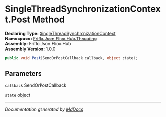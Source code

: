 ﻿<!--  
  <auto-generated>   
    The contents of this file were generated by a tool.  
    Changes to this file may be list if the file is regenerated  
  </auto-generated>   
-->

# SingleThreadSynchronizationContext.Post Method

**Declaring Type:** [SingleThreadSynchronizationContext](../index.md)  
**Namespace:** [Friflo.Json.Fliox.Hub.Threading](../../index.md)  
**Assembly:** Friflo.Json.Fliox.Hub  
**Assembly Version:** 1.0.0

```csharp
public void Post(SendOrPostCallback callback, object state);
```

## Parameters

`callback`  SendOrPostCallback

`state`  object

___

*Documentation generated by [MdDocs](https://github.com/ap0llo/mddocs)*
